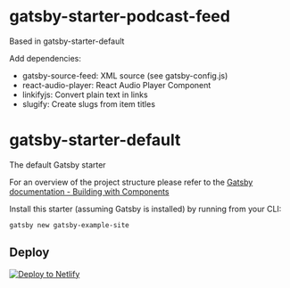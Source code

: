# gatsby-starter-podcast-feed

Based in gatsby-starter-default

Add dependencies:
+ gatsby-source-feed: XML source (see gatsby-config.js)
+ react-audio-player: React Audio Player Component
+ linkifyjs: Convert plain text in links
+ slugify: Create slugs from item titles

# gatsby-starter-default
The default Gatsby starter

For an overview of the project structure please refer to the [Gatsby documentation - Building with Components](https://www.gatsbyjs.org/docs/building-with-components/)

Install this starter (assuming Gatsby is installed) by running from your CLI:
```
gatsby new gatsby-example-site
```

## Deploy

[![Deploy to Netlify](https://www.netlify.com/img/deploy/button.svg)](https://app.netlify.com/start/deploy?repository=https://github.com/delineas/gatsby-starter-podcast-feed)
